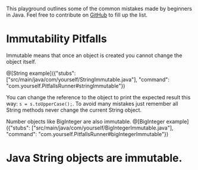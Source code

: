 This playground outlines some of the common mistakes made by beginners in Java. Feel free to contribute on [GitHub](https://github.com) to fill up the list.

# Immutability Pitfalls

Immutable means that once an object is created you cannot change the object itself.

@[String example]({"stubs": ["src/main/java/com/yourself/StringImmutable.java"], "command": "com.yourself.PitfallsRunner#stringImmutable"})

You can change the reference to the object to print the expected result this way: `s = s.toUpperCase();`.
To avoid many mistakes just remember all String methods never change the current String object.

Number objects like BigInteger are also immutable.
@[BigInteger example]({"stubs": ["src/main/java/com/yourself/BigIntegerImmutable.java"], "command": "com.yourself.PitfallsRunner#bigIntegerImmutable"})

# Java String objects are immutable.